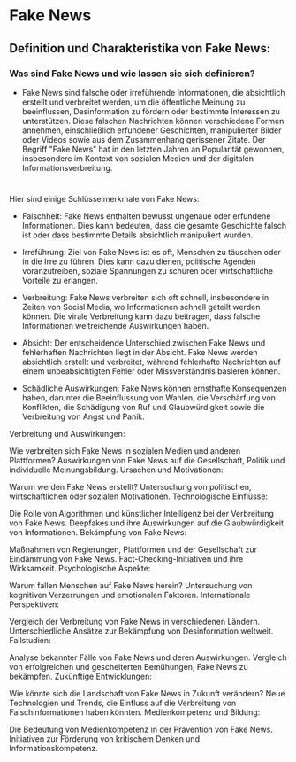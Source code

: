 # Fake News
## Definition und Charakteristika von Fake News:
### Was sind Fake News und wie lassen sie sich definieren?
- Fake News sind falsche oder irreführende Informationen, die absichtlich erstellt und verbreitet werden, um die öffentliche Meinung zu beeinflussen, Desinformation zu fördern oder bestimmte Interessen zu unterstützen. Diese falschen Nachrichten können verschiedene Formen annehmen, einschließlich erfundener Geschichten, manipulierter Bilder oder Videos sowie aus dem Zusammenhang gerissener Zitate. Der Begriff "Fake News" hat in den letzten Jahren an Popularität gewonnen, insbesondere im Kontext von sozialen Medien und der digitalen Informationsverbreitung.
#
Hier sind einige Schlüsselmerkmale von Fake News:

- Falschheit: Fake News enthalten bewusst ungenaue oder erfundene Informationen. Dies kann bedeuten, dass die gesamte Geschichte falsch ist oder dass bestimmte Details absichtlich manipuliert wurden.

- Irreführung: Ziel von Fake News ist es oft, Menschen zu täuschen oder in die Irre zu führen. Dies kann dazu dienen, politische Agenden voranzutreiben, soziale Spannungen zu schüren oder wirtschaftliche Vorteile zu erlangen.

- Verbreitung: Fake News verbreiten sich oft schnell, insbesondere in Zeiten von Social Media, wo Informationen schnell geteilt werden können. Die virale Verbreitung kann dazu beitragen, dass falsche Informationen weitreichende Auswirkungen haben.

- Absicht: Der entscheidende Unterschied zwischen Fake News und fehlerhaften Nachrichten liegt in der Absicht. Fake News werden absichtlich erstellt und verbreitet, während fehlerhafte Nachrichten auf einem unbeabsichtigten Fehler oder Missverständnis basieren können.

- Schädliche Auswirkungen: Fake News können ernsthafte Konsequenzen haben, darunter die Beeinflussung von Wahlen, die Verschärfung von Konflikten, die Schädigung von Ruf und Glaubwürdigkeit sowie die Verbreitung von Angst und Panik.

Verbreitung und Auswirkungen:

Wie verbreiten sich Fake News in sozialen Medien und anderen Plattformen?
Auswirkungen von Fake News auf die Gesellschaft, Politik und individuelle Meinungsbildung.
Ursachen und Motivationen:

Warum werden Fake News erstellt?
Untersuchung von politischen, wirtschaftlichen oder sozialen Motivationen.
Technologische Einflüsse:

Die Rolle von Algorithmen und künstlicher Intelligenz bei der Verbreitung von Fake News.
Deepfakes und ihre Auswirkungen auf die Glaubwürdigkeit von Informationen.
Bekämpfung von Fake News:

Maßnahmen von Regierungen, Plattformen und der Gesellschaft zur Eindämmung von Fake News.
Fact-Checking-Initiativen und ihre Wirksamkeit.
Psychologische Aspekte:

Warum fallen Menschen auf Fake News herein?
Untersuchung von kognitiven Verzerrungen und emotionalen Faktoren.
Internationale Perspektiven:

Vergleich der Verbreitung von Fake News in verschiedenen Ländern.
Unterschiedliche Ansätze zur Bekämpfung von Desinformation weltweit.
Fallstudien:

Analyse bekannter Fälle von Fake News und deren Auswirkungen.
Vergleich von erfolgreichen und gescheiterten Bemühungen, Fake News zu bekämpfen.
Zukünftige Entwicklungen:

Wie könnte sich die Landschaft von Fake News in Zukunft verändern?
Neue Technologien und Trends, die Einfluss auf die Verbreitung von Falschinformationen haben könnten.
Medienkompetenz und Bildung:

Die Bedeutung von Medienkompetenz in der Prävention von Fake News.
Initiativen zur Förderung von kritischem Denken und Informationskompetenz.
